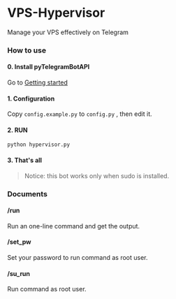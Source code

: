 # VPS-Hypervisor
Manage your VPS effectively on Telegram

### How to use

#### 0. Install pyTelegramBotAPI

Go to [Getting started](https://github.com/eternnoir/pyTelegramBotAPI#getting-started)

#### 1. Configuration

Copy `config.example.py` to `config.py` , then edit it.

#### 2. RUN

```shell
python hypervisor.py
```

#### 3. That's all

> Notice: this bot works only when sudo is installed.

### Documents

#### /run <COMMAND>

Run an one-line command and get the output.

#### /set_pw <PASSWORD>

Set your password to run command as root user.

#### /su_run <COMMAND>

Run command as root user.